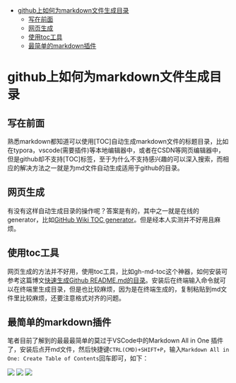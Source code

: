 - [github上如何为markdown文件生成目录](#github%e4%b8%8a%e5%a6%82%e4%bd%95%e4%b8%bamarkdown%e6%96%87%e4%bb%b6%e7%94%9f%e6%88%90%e7%9b%ae%e5%bd%95)
  - [写在前面](#%e5%86%99%e5%9c%a8%e5%89%8d%e9%9d%a2)
  - [网页生成](#%e7%bd%91%e9%a1%b5%e7%94%9f%e6%88%90)
  - [使用toc工具](#%e4%bd%bf%e7%94%a8toc%e5%b7%a5%e5%85%b7)
  - [最简单的markdown插件](#%e6%9c%80%e7%ae%80%e5%8d%95%e7%9a%84markdown%e6%8f%92%e4%bb%b6)
  
# github上如何为markdown文件生成目录
## 写在前面
熟悉markdown都知道可以使用[TOC]自动生成markdown文件的标题目录，比如在typora，vscode(需要插件)等本地编辑器中，或者在CSDN等网页编辑器中，但是github却不支持[TOC]标签，至于为什么不支持感兴趣的可以深入搜索，而相应的解决方法之一就是为md文件自动生成适用于github的目录。
## 网页生成
有没有这样自动生成目录的操作呢？答案是有的，其中之一就是在线的generator，比如[GitHub Wiki TOC generator](https://ecotrust-canada.github.io/markdown-toc/)。但是经本人实测并不好用且麻烦。
## 使用toc工具
网页生成的方法并不好用，使用toc工具，比如gh-md-toc这个神器，如何安装可参考这篇博文[快速生成Github README.md的目录](https://www.jianshu.com/p/302abe331dcb)。安装后在终端输入命令就可以在终端里生成目录，但是也比较麻烦，因为是在终端生成的，复制粘贴到md文件里比较麻烦，还要注意格式对齐的问题。
## 最简单的markdown插件
笔者目前了解到的最最最简单的莫过于VSCode中的Markdown All in One
插件了，安装后点开md文件，然后快捷键```CTRL(CMD)+SHIFT+P```，输入```Markdown All in One: Create Table of Contents```回车即可，如下：

<img src="https://img-blog.csdnimg.cn/20200406223412339.png" />

<img src="https://img-blog.csdnimg.cn/20200406223421963.png" />

<img src="https://img-blog.csdnimg.cn/20200406223428541.png" />

